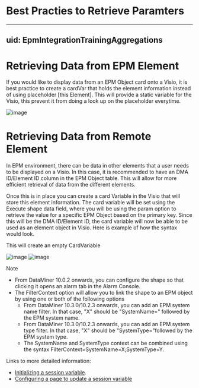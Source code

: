 # Best Practies to Retrieve Paramters

---
uid: EpmIntegrationTrainingAggregations
---

# Retrieving Data from EPM Element
If you would like to display data from an EPM Object card onto a Visio, it is best practice to create a cardVar that holds the element information instead of using placeholder [this Element]. This will provide a static variable for the Visio, this prevent it from doing a look up on the placeholder everytime.

![image](https://github.com/Daniela-Prada/dataminer-docs/assets/102039927/1f21e879-03ad-4820-a6aa-b531c8f68089)

# Retrieving Data from Remote Element
In EPM environment, there can be data in other elements that a user needs to be displayed on a Visio. In this case, it is recommended to have an DMA ID/Element ID column in the EPM Object table. This will allow for more efficient retrieval of data from the different elements.

Once this is in place you can create a card Variable in the Visio that will store this element information. The card variable will be set using the Execute shape data field, where you will be using the param option to retrieve the value for a specific EPM Object based on the primary key. Since this will be the DMA ID/Element ID, the card variable will now be able to be used as an element object in Visio. 
Here is example of how the syntax would look.

This will create an empty CardVariable

![image](https://github.com/Daniela-Prada/dataminer-docs/assets/102039927/b1aed891-d64f-45df-a0fe-2502456bf90b)
![image](https://github.com/Daniela-Prada/dataminer-docs/assets/102039927/025996b5-75c2-4f67-a595-71b50b426976)

> [!NOTE]
> - From DataMiner 10.0.2 onwards, you can configure the shape so that clicking it opens an alarm tab in the Alarm Console.
> - The FilterContext option will allow you to link the shape to an EPM object by using one or both of the following options
>   - From DataMiner 10.3.0/10.2.3 onwards, you can add an EPM system name filter. In that case, "X" should be "SystemName=" followed by the EPM system name.
>   - From DataMiner 10.3.0/10.2.3 onwards, you can add an EPM system type filter. In that case, "X" should be "SystemType="followed by the EPM system type.
>   - The SystemName and SystemType context can be combined using the syntax FilterContext=SystemName=X;SystemType=Y.

Links to more detailed information: 
- [Initializing a session variable](https://docs.dataminer.services/user-guide/Basic_Functionality/Visio/session_variables/Initializing_a_session_variable.html).
- [Configuring a page to update a session variable](https://docs.dataminer.services/user-guide/Basic_Functionality/Visio/session_variables/Configuring_a_page_to_update_a_session_variable_when_another_session_variable_changes.html)
